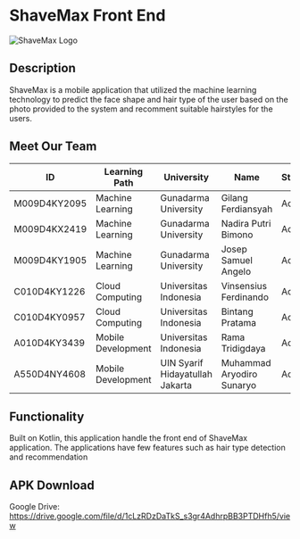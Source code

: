 
# ShaveMax Front End

![ShaveMax Logo](https://github.com/Erzete/shavemax-ui/blob/main/app/src/main/res/drawable/shavemax_logo.webp?raw=true)

## Description
ShaveMax is a mobile application that utilized the machine learning technology to predict the face shape and hair type of the user based on the photo provided to the system and recomment suitable hairstyles for the users.

## Meet Our Team
| ID             | Learning Path       | University                          | Name                       | Status |
|----------------|---------------------|-------------------------------------|----------------------------|--------|
| M009D4KY2095   | Machine Learning    | Gunadarma University                | Gilang Ferdiansyah         | Active |
| M009D4KX2419   | Machine Learning    | Gunadarma University                | Nadira Putri Bimono        | Active |
| M009D4KY1905   | Machine Learning    | Gunadarma University                | Josep Samuel Angelo        | Active |
| C010D4KY1226   | Cloud Computing     | Universitas Indonesia               | Vinsensius Ferdinando      | Active |
| C010D4KY0957   | Cloud Computing     | Universitas Indonesia               | Bintang Pratama            | Active |
| A010D4KY3439   | Mobile Development  | Universitas Indonesia               | Rama Tridigdaya            | Active |
| A550D4NY4608   | Mobile Development  | UIN Syarif Hidayatullah Jakarta     | Muhammad Aryodiro Sunaryo  | Active |


## Functionality
Built on Kotlin, this application handle the front end of ShaveMax application. The applications have few features such as hair type detection and recommendation

## APK Download
Google Drive: https://drive.google.com/file/d/1cLzRDzDaTkS_s3gr4AdhrpBB3PTDHfh5/view



